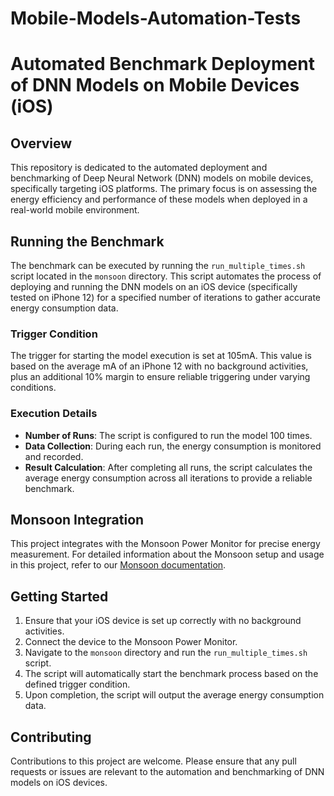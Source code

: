 # Mobile-Models-Automation-Tests

# Automated Benchmark Deployment of DNN Models on Mobile Devices (iOS)

## Overview
This repository is dedicated to the automated deployment and benchmarking of Deep Neural Network (DNN) models on mobile devices, specifically targeting iOS platforms. The primary focus is on assessing the energy efficiency and performance of these models when deployed in a real-world mobile environment.

## Running the Benchmark
The benchmark can be executed by running the `run_multiple_times.sh` script located in the `monsoon` directory. This script automates the process of deploying and running the DNN models on an iOS device (specifically tested on iPhone 12) for a specified number of iterations to gather accurate energy consumption data.

### Trigger Condition
The trigger for starting the model execution is set at 105mA. This value is based on the average mA of an iPhone 12 with no background activities, plus an additional 10% margin to ensure reliable triggering under varying conditions.

### Execution Details
- **Number of Runs**: The script is configured to run the model 100 times.
- **Data Collection**: During each run, the energy consumption is monitored and recorded.
- **Result Calculation**: After completing all runs, the script calculates the average energy consumption across all iterations to provide a reliable benchmark.

## Monsoon Integration
This project integrates with the Monsoon Power Monitor for precise energy measurement. For detailed information about the Monsoon setup and usage in this project, refer to our [Monsoon documentation](https://github.com/csarron/monsoon/tree/main).

## Getting Started
1. Ensure that your iOS device is set up correctly with no background activities.
2. Connect the device to the Monsoon Power Monitor.
3. Navigate to the `monsoon` directory and run the `run_multiple_times.sh` script.
4. The script will automatically start the benchmark process based on the defined trigger condition.
5. Upon completion, the script will output the average energy consumption data.

## Contributing
Contributions to this project are welcome. Please ensure that any pull requests or issues are relevant to the automation and benchmarking of DNN models on iOS devices.
